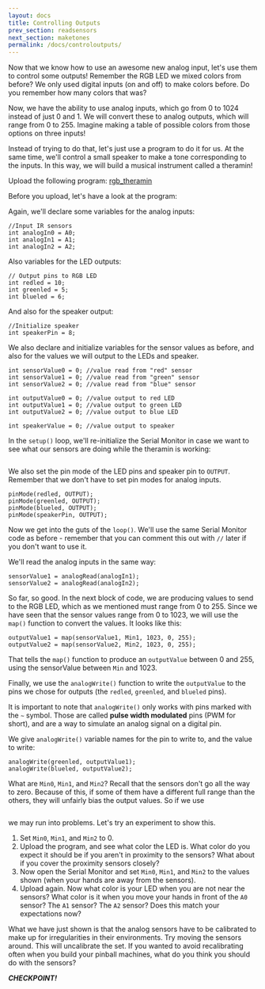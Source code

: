 ```yaml
---
layout: docs
title: Controlling Outputs
prev_section: readsensors
next_section: maketones
permalink: /docs/controloutputs/
---
```


Now that we know how to use an awesome new analog input, let's use them to control some outputs! Remember the RGB LED we mixed colors from before? We only used digital inputs (on and off) to make colors before. Do you remember how many colors that was?

Now, we have the ability to use analog inputs, which go from 0 to 1024 instead of just 0 and 1. We will convert these to analog outputs, which will range from 0 to 255. Imagine making a table of possible colors from those options on three inputs!

Instead of trying to do that, let's just use a program to do it for us. At the same time, we'll control a small speaker to make a tone corresponding to the inputs. In this way, we will build a musical instrument called a theramin!

Upload the following program: <a href="{{ site.baseurl }}/sketches/s3_rgb_theramin.txt">rgb_theramin</a> 

Before you upload, let's have a look at the program:

Again, we'll declare some variables for the analog inputs:

```
//Input IR sensors
int analogIn0 = A0;     
int analogIn1 = A1;
int analogIn2 = A2;
```

Also variables for the LED outputs:

```
// Output pins to RGB LED
int redled = 10; 
int greenled = 5;
int blueled = 6;
```

And also for the speaker output:

```
//Initialize speaker
int speakerPin = 8;
```

We also declare and initialize variables for the sensor values as before, and also for the values we will output to the LEDs and speaker.

```
int sensorValue0 = 0; //value read from "red" sensor
int sensorValue1 = 0; //value read from "green" sensor
int sensorValue2 = 0; //value read from "blue" sensor
```

```
int outputValue0 = 0; //value output to red LED
int outputValue1 = 0; //value output to green LED 
int outputValue2 = 0; //value output to blue LED 
```

```
int speakerValue = 0; //value output to speaker
```

In the ```setup()``` loop, we'll re-initialize the Serial Monitor in case we want to see what our sensors are doing while the theramin is working: 

```Serial.begin(9600);
```
We also set the pin mode of the LED pins and speaker pin to ```OUTPUT```. Remember that we don't have to set pin modes for analog inputs.

```// set the LED pins and speaker pin to outputs  
pinMode(redled, OUTPUT);
pinMode(greenled, OUTPUT);
pinMode(blueled, OUTPUT);
pinMode(speakerPin, OUTPUT);
```

Now we get into the guts of the ```loop()```. We'll use the same Serial Monitor code as before - remember that you can comment this out with ```//``` later if you don't want to use it. 

We'll read the analog inputs in the same way:

```sensorValue0 = analogRead(analogIn0);
sensorValue1 = analogRead(analogIn1);
sensorValue2 = analogRead(analogIn2);
```

So far, so good. In the next block of code, we are producing values to send to the RGB LED, which as we mentioned must range from 0 to 255. Since we have seen that the sensor values range from 0 to 1023, we will use the ```map()``` function to convert the values. It looks like this:

```outputValue0 = map(sensorValue0, Min0, 1023, 0, 255); 
outputValue1 = map(sensorValue1, Min1, 1023, 0, 255); 
outputValue2 = map(sensorValue2, Min2, 1023, 0, 255); 
```

That tells the ```map()``` function to produce an ```outputValue``` between 0 and 255, using the sensorValue between ```Min``` and 1023. 

Finally, we use the ```analogWrite()``` function to write the ```outputValue``` to the pins we chose for outputs (the ```redled```, ```greenled```, and ```blueled``` pins). 

It is important to note that ```analogWrite()``` only works with pins marked with the ```~``` symbol. Those are called **pulse width modulated** pins (PWM for short), and are a way to simulate an analog signal on a digital pin.

We give ```analogWrite()``` variable names for the pin to write to, and the value to write:

```analogWrite(redled, outputValue0);
analogWrite(greenled, outputValue1);
analogWrite(blueled, outputValue2);
```

What are ```Min0```, ```Min1```, and ```Min2```? Recall that the sensors don't go all the way to zero. Because of this, if some of them have a different full range than the others, they will unfairly bias the output values. So if we use 

```map(sensorValue0, 0, 1023, 0, 255);
```

we may run into problems. Let's try an experiment to show this. 

1. Set ```Min0```, ```Min1```, and ```Min2``` to 0.
2. Upload the program, and see what color the LED is. What color do you expect it should be if you aren't in proximity to the sensors? What about if you cover the proximity sensors closely?
3. Now open the Serial Monitor and set ```Min0```, ```Min1```, and ```Min2``` to the values shown (when your hands are away from the sensors). 
4. Upload again. Now what color is your LED when you are not near the sensors? What color is it when you move your hands in front of the ```A0``` sensor? The ```A1``` sensor? The ```A2``` sensor? Does this match your expectations now?

What we have just shown is that the analog sensors have to be calibrated to make up for irregularities in their environments. Try moving the sensors around. This will uncalibrate the set. If you wanted to avoid recalibrating often when you build your pinball machines, what do you think you should do with the sensors?

**_CHECKPOINT!_**

